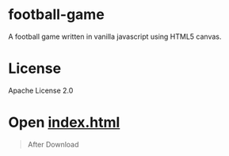 # football-game
A football game written in vanilla javascript using HTML5 canvas.

# License
Apache License 2.0
# Open [index.html](https://github.com/RoundingExplorer/football-game/blob/main/index.html)
>After Download
